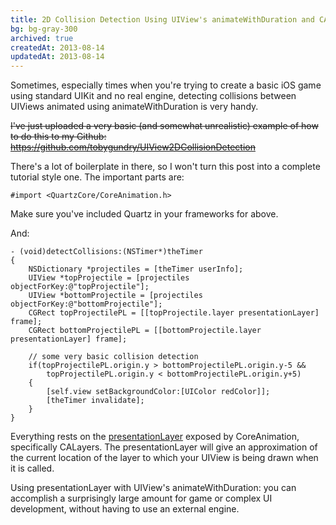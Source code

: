 ```yaml
---
title: 2D Collision Detection Using UIView's animateWithDuration and CA Layers
bg: bg-gray-300
archived: true
createdAt: 2013-08-14
updatedAt: 2013-08-14
---
```

Sometimes, especially times when you're trying to create a basic iOS game using standard UIKit and no real engine, detecting collisions between UIViews animated using animateWithDuration is very handy.

~~I've just uploaded a very basic (and somewhat unrealistic) example of how to do this to my Github: https://github.com/tobygundry/UIView2DCollisionDetection~~

There's a lot of boilerplate in there, so I won't turn this post into a complete tutorial style one. The important parts are:

```objc
#import <QuartzCore/CoreAnimation.h>
```

Make sure you've included Quartz in your frameworks for above.

And:

```objc
- (void)detectCollisions:(NSTimer*)theTimer
{
    NSDictionary *projectiles = [theTimer userInfo];
    UIView *topProjectile = [projectiles objectForKey:@"topProjectile"];
    UIView *bottomProjectile = [projectiles objectForKey:@"bottomProjectile"];
    CGRect topProjectilePL = [[topProjectile.layer presentationLayer] frame];
    CGRect bottomProjectilePL = [[bottomProjectile.layer presentationLayer] frame];

    // some very basic collision detection
    if(topProjectilePL.origin.y > bottomProjectilePL.origin.y-5 &&
        topProjectilePL.origin.y < bottomProjectilePL.origin.y+5)
    {
        [self.view setBackgroundColor:[UIColor redColor]];
        [theTimer invalidate];
    }
}
```

Everything rests on the [presentationLayer]("https://developer.apple.com/library/mac/documentation/GraphicsImaging/Reference/CALayer_class/Introduction/Introduction.html#//apple_ref/occ/instm/CALayer/presentationLayer") exposed by CoreAnimation, specifically CALayers. The presentationLayer will give an approximation of the current location of the layer to which your UIView is being drawn when it is called.

Using presentationLayer with UIView's animateWithDuration: you can accomplish a surprisingly large amount for game or complex UI development, without having to use an external engine.